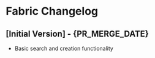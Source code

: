 # Fabric Changelog

## [Initial Version] - {PR_MERGE_DATE}

- Basic search and creation functionality
